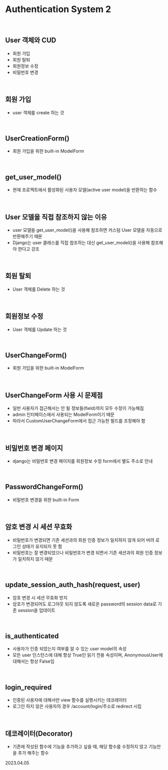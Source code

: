 # Authentication System 2

<br>

## User 객체와 CUD
- 회원 가입
- 회원 탈퇴
- 회원정보 수정
- 비밀번호 변경

<br>

## 회원 가입
- user 객체를 create 하는 것

<br>

## UserCreationForm()
- 회원 가입을 위한 built-in ModelForm

<br>

## get_user_model()
- 현재 프로젝트에서 활성화된 사용자 모델(active user model)을 반환하는 함수

<br>

## User 모델을 직접 참조하지 않는 이유
- user 모델을 get_user_model()을 사용해 참조하면 커스텀 User 모델을 자동으로 반환해주기 때문
- Django는 user 클래스를 직접 참조하는 대신 get_user_model()을 사용해 참조해야 한다고 강조

<br>

## 회원 탈퇴
- User 객체를 Delete 하는 것

<br>

## 회원정보 수정
- User 객체를 Update 하는 것

<br>

## UserChangeForm()
- 회원 가입을 위한 built-in ModelForm

<br>

## UserChangeForm 사용 시 문제점
- 일반 사용자가 접근해서는 안 될 정보들(field)까지 모두 수정이 가능해짐
- admin 인터페이스에서 사용되는 ModelForm이기 때문
- 따라서 CustomUserChangeForm에서 접근 가능한 필드를 조정해야 함

<br>

## 비밀번호 변경 페이지
- django는 비밀번호 변경 페이지를 회원정보 수정 form에서 별도 주소로 안내

<br>

## PasswordChangeForm()
- 비밀번호 변경을 위한 built-in Form

<br>

## 암호 변경 시 세션 무효화
- 비밀번호가 변경되면 기존 세션과의 회원 인증 정보가 일치하지 않게 되어 버려 로그인 상태가 유지되지 못 함
- 비밀번호는 잘 변경되었으나 비밀번호가 변경 되면서 기존 세션과의 회원 인증 정보가 일치하지 않기 때문

<br>

## update_session_auth_hash(request, user)
- 암호 변경 시 세션 무효화 방지
- 암호가 변경되어도 로그아웃 되지 않도록 새로운 password의 session data로 기존 session을 업데이트

<br>

## is_authenticated
- 사용자가 인증 되었는지 여부를 알 수 있는 user model의 속성
- 모든 user 인스턴스에 대해 항상 True인 읽기 전용 속성이며, AnonymousUser에 대해서는 항상 False임

<br>

## login_required
- 인증된 사용자에 대해서만 view 함수를 실행시키는 데코레이터
- 로그인 하지 않은 사용자의 경우 /account/login/주소로 redirect 시킴

<br>

## 데코레이터(Decorator)
- 기존에 작성된 함수에 기능을 추가하고 싶을 때, 해당 함수를 수정하지 않고 기능만을 추가 해주는 함수

2023.04.05